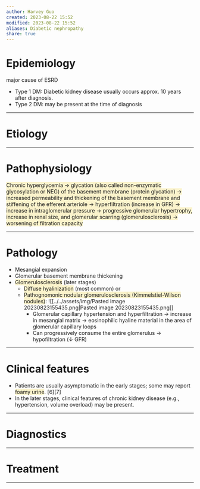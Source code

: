 ```yaml
---
author: Harvey Guo
created: 2023-08-22 15:52
modified: 2023-08-22 15:52
aliases: Diabetic nephropathy
share: true
---
```


# Epidemiology
major cause of ESRD
- Type 1 DM: Diabetic kidney disease usually occurs approx. 10 years after diagnosis.
- Type 2 DM: may be present at the time of diagnosis

---
# Etiology


---
# Pathophysiology
<span style="background:rgba(240, 200, 0, 0.2)">Chronic hyperglycemia → glycation (also called non-enzymatic glycosylation or NEG) of the basement membrane (protein glycation) → increased permeability and thickening of the basement membrane and stiffening of the efferent arteriole → hyperfiltration (increase in GFR) → increase in intraglomerular pressure  → progressive glomerular hypertrophy, increase in renal size, and glomerular scarring (glomerulosclerosis) → worsening of filtration capacity</span>

---
# Pathology
- Mesangial expansion
- Glomerular basement membrane thickening
- <span style="background:rgba(240, 200, 0, 0.2)">Glomerulosclerosis</span> (later stages)
	- <span style="background:rgba(240, 200, 0, 0.2)">Diffuse hyalinization</span> (most common) or
	- <span style="background:rgba(240, 200, 0, 0.2)">Pathognomonic nodular glomerulosclerosis (Kimmelstiel-Wilson nodules)</span>: ![[../../assets/img/Pasted image 20230823155435.png|Pasted image 20230823155435.png]]
		- Glomerular capillary hypertension and hyperfiltration → increase in mesangial matrix → eosinophilic hyaline material in the area of glomerular capillary loops
		- Can progressively consume the entire glomerulus → hypofiltration (↓ GFR)

---
# Clinical features
- Patients are usually asymptomatic in the early stages; some may report <span style="background:rgba(240, 200, 0, 0.2)">foamy urine</span>. [6][7]
- In the later stages, clinical features of chronic kidney disease (e.g., hypertension, volume overload) may be present.

---
# Diagnostics


---
# Treatment


---
